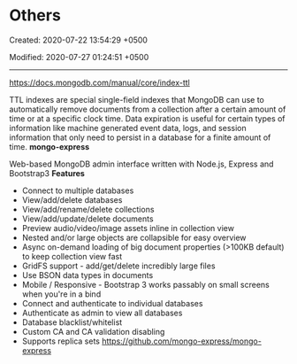 # Others

Created: 2020-07-22 13:54:29 +0500

Modified: 2020-07-27 01:24:51 +0500

---

<https://docs.mongodb.com/manual/core/index-ttl>

TTL indexes are special single-field indexes that MongoDB can use to automatically remove documents from a collection after a certain amount of time or at a specific clock time. Data expiration is useful for certain types of information like machine generated event data, logs, and session information that only need to persist in a database for a finite amount of time.
**mongo-express**

Web-based MongoDB admin interface written with Node.js, Express and Bootstrap3
**Features**
-   Connect to multiple databases
-   View/add/delete databases
-   View/add/rename/delete collections
-   View/add/update/delete documents
-   Preview audio/video/image assets inline in collection view
-   Nested and/or large objects are collapsible for easy overview
-   Async on-demand loading of big document properties (>100KB default) to keep collection view fast
-   GridFS support - add/get/delete incredibly large files
-   Use BSON data types in documents
-   Mobile / Responsive - Bootstrap 3 works passably on small screens when you're in a bind
-   Connect and authenticate to individual databases
-   Authenticate as admin to view all databases
-   Database blacklist/whitelist
-   Custom CA and CA validation disabling
-   Supports replica sets
<https://github.com/mongo-express/mongo-express>
